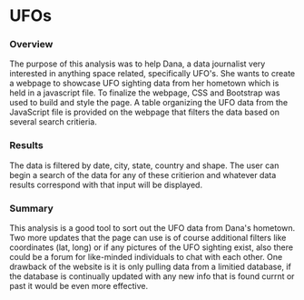 # UFOs

### Overview 

The purpose of this analysis was to help Dana, a data journalist very interested in anything space related, specifically UFO's. She wants to create a webpage to showcase UFO sighting data from her hometown which is held in a javascript file. To finalize the webpage, CSS and Bootstrap was used to build and style the page. A table organizing the UFO data from the JavaScript file is provided on the webpage that filters the data based on several search critieria. 

### Results 

The data is filtered by date, city, state, country and shape. The user can begin a search of the data for any of these critierion and whatever data results correspond with that input will be displayed. 

### Summary

This analysis is a good tool to sort out the UFO data from Dana's hometown. Two more updates that the page can use is of course additional filters like coordinates (lat, long) or if any pictures of the UFO sighting exist, also there could be a forum for like-minded individuals to chat with each other. One drawback of the website is it is only pulling data from a limitied database, if the database is continually updated with any new info that is found currnt or past it would be even more effective. 
